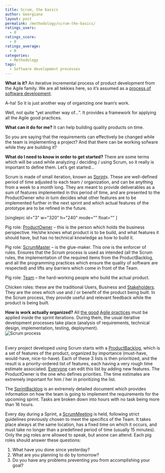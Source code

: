 ```yaml
---
title: Scrum, the basics
author: Georgiana
layout: post
permalink: /methodology/scrum-the-basics/
ratings_users:
  - 0
ratings_score:
  - 0
ratings_average:
  - 0
categories:
  - Methodology
tags:
  - Software development processes
---
```

**What is it?** An iterative incremental process of product development from the Agile family. We are all tekkies here, so it&#8217;s assumed as a <a title="Scrum - the Wikipedia page" href="http://en.wikipedia.org/wiki/Scrum_(development)" target="_blank">process of software development</a>.

A-ha! So it is just another way of organizing one team&#8217;s work.

Well, not quite &#8220;yet another way of&#8230;&#8221;. It provides a framework for applying all the Agile good practices.

**What can it do for me?** It can help building quality products on time.

So you are saying that the requirements can effectively be changed while the team is implementing a project? And that there can be working sofware while they are building it?

**What do I need to know in order to get started?** There are some terms which will be used while analyzing / deciding / using Scrum, so it really is important to define them. Let&#8217;s get started&#8230;

Scrum is made of small iteration, known as <span style="text-decoration: underline;">Sprint</span>s. These are well-defined period of time adjusted to each team / organization, and can be anything from a week to a month long. They are meant to provide deliverables as a sum of features implemented in this period of time, and are presented to the ProductOwner who in turn decides what other features are to be implemented further in the next sprint and which actual features of the prototype are to be refined in the future.

[singlepic id="3" w="320" h="240" mode="" float="" ]

Pig role: <span style="text-decoration: underline;">ProductOwner</span> &#8211; this is the person which holds the business perspective. He/she knows what product is to be build, and what features it should have, but has no technical knowledge as how to build it.

Pig role: <span style="text-decoration: underline;">ScrumMaster</span> &#8211; is the glue-maker. This one is the enforcer of rules. Ensures that the Scrum process is used as intended (all the Scrum rules, the implementation of the required items from the ProductBacklog, and all the programming practices which ensure the quality of software are respected) and lifts any barriers which come in front of the Team.

Pig role: <span style="text-decoration: underline;">Team</span> &#8211; the hard-working people who build the actual product. 

Chicken roles: these are the traditional Users, Business and <span style="text-decoration: underline;">Stakeholders</span>. They are the ones which use and / or benefit of the product being built. In the Scrum process, they provide useful and relevant feedback while the product is being built.

**How is work actually organized?** All <a title="10 Key Principles of Agile Software Development, by Kelly Waters" href="http://www.agile-software-development.com/2007/02/10-things-you-need-to-know-about-agile.html" target="_blank">the good</a> <a title="Agile best practices" href="http://www.agilemodeling.com/essays/bestPractices.htm" target="_blank">Agile practices</a> must be applied inside the sprint iterations. During them, the usual iterative development processes take place (analysis of requirements, technical design, implementation, testing, deployment).  
<img src="http://i0.wp.com/upload.wikimedia.org/wikipedia/commons/thumb/5/58/Scrum_process.svg/400px-Scrum_process.svg.png?resize=400%2C200" border="0" alt="Scrum process" data-recalc-dims="1" />

[][1]  
Every project developed using Scrum starts with a <span style="text-decoration: underline;">ProductBacklog</span>, which is a set of features of the product, organized by importance (must-have, would-have, nice-to-have). Each of these 3 lists is then prioritized, and the result is a priority-ordered list of features, each having a very rough time estimate associated. <a title="Scrum Roles" href="#ScrumRoles" target="_self">Everyone</a> can edit this list by adding new features. The ProductOwner is the one who defines priorities. The time estimates are extremely important for him / her in prioritizing the list.

The <span style="text-decoration: underline;">SprintBacklog</span> is an extremely detailed document which provides information on how the team is going to implement the requirements for the upcoming sprint. Tasks are broken down into hours with no task being more than 16 hours.

Every day during a Sprint, a <span style="text-decoration: underline;"><a title="Wikipedia description of a Scrum meeting" href="Each day during the sprint, a project status meeting occurs." target="_blank">ScrumMeeting</a></span> is held, following strict guidelines previously chosen to meet the specifics of the Team. It takes place always at the same location, has a fixed time on which it occurs, and must take no longer than a predefined period of time (usually 15 minutes). Only the pig roles arre allowed to speak, but anone can attend. Each pig roles should answer these questions:

  1. What have you done since yesterday?
  2. What are you planning to do by tomorrow?
  3. Do you have any problems preventing you from accomplishing your goal?

 [1]: ScrumDeliverables